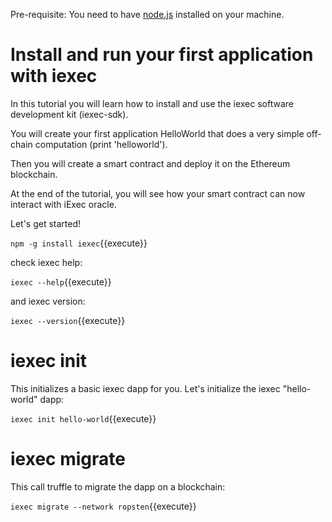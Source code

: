 Pre-requisite: You need to have [node.js](https://nodejs.org/en/) installed on your machine.

# Install and run your first application with iexec

In this tutorial you will learn how to install and use the iexec software development kit (iexec-sdk).

You will create your first application HelloWorld that does a very simple off-chain computation (print 'helloworld').

Then you will create a smart contract and deploy it on the Ethereum blockchain.

At the end of the tutorial, you will see how your smart contract can now interact with iExec oracle.

Let's get started!

`npm -g install iexec`{{execute}}

check iexec help:

`iexec --help`{{execute}}

and iexec version:

`iexec --version`{{execute}}

# iexec init

This initializes a basic iexec dapp for you. Let's initialize the iexec "hello-world" dapp:

`iexec init hello-world`{{execute}}

# iexec migrate

This call truffle to migrate the dapp on a blockchain:

`iexec migrate --network ropsten`{{execute}}
